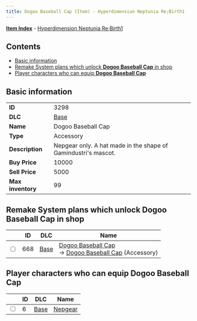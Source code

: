 ```yaml
---
title: Dogoo Baseball Cap (Item) - Hyperdimension Neptunia Re;Birth1
---
```


[**Item Index**](/neptunia/rb1/item/index.html) - [Hyperdimension Neptunia Re;Birth1](/neptunia/rb1)

## Contents

- [Basic information](#basic-information)
- [Remake System plans which unlock **Dogoo Baseball Cap** in shop](#remake-system-plans-which-unlock-dogoo-baseball-cap-in-shop)
- [Player characters who can equip **Dogoo Baseball Cap**](#player-characters-who-can-equip-dogoo-baseball-cap)

## Basic information

|   |   |
| -- | -- |
| **ID** | 3298 |
| **DLC** | [Base](/neptunia/rb1/dlc/1-base.html) |
| **Name** | Dogoo Baseball Cap |
| **Type** | Accessory |
| **Description** | Nepgear only. A hat made in the shape of Gamindustri's mascot. |
| **Buy Price** | 10000 |
| **Sell Price** | 5000 |
| **Max inventory** | 99 |


## Remake System plans which unlock **Dogoo Baseball Cap** in shop

|    | ID | DLC | Name |
| -- | -- | --- | ---- |
| <input type="checkbox" id="rb1-remake-1-668" class="trackbox" /> | 668 | [Base](/neptunia/rb1/dlc/1-base.html) | [Dogoo Baseball Cap](/neptunia/rb1/remake/1-668-dogoo-baseball-cap.html)<br /> → [Dogoo Baseball Cap](/neptunia/rb1/item/1-3298-dogoo-baseball-cap.html) (Accessory) |


## Player characters who can equip **Dogoo Baseball Cap**

|    | ID | DLC | Name |
| -- | -- | --- | ---- |
| <input type="checkbox" id="rb1-player-1-6" class="trackbox" /> | 6 | [Base](/neptunia/rb1/dlc/1-base.html) | [Nepgear](/neptunia/rb1/player/1-6-nepgear.html) |
